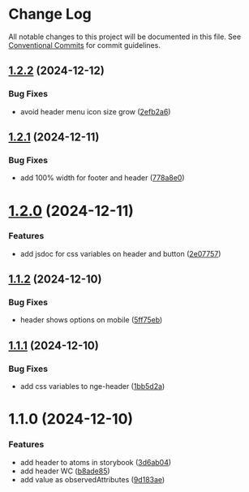 # Change Log

All notable changes to this project will be documented in this file.
See [Conventional Commits](https://conventionalcommits.org) for commit guidelines.

## [1.2.2](https://github.com/no-gravity-company/no-gravity-elements/compare/@no-gravity-elements/header@1.2.1...@no-gravity-elements/header@1.2.2) (2024-12-12)

### Bug Fixes

- avoid header menu icon size grow ([2efb2a6](https://github.com/no-gravity-company/no-gravity-elements/commit/2efb2a60f36894c0b6186b991532529d15ed0d02))

## [1.2.1](https://github.com/no-gravity-company/no-gravity-elements/compare/@no-gravity-elements/header@1.2.0...@no-gravity-elements/header@1.2.1) (2024-12-11)

### Bug Fixes

- add 100% width for footer and header ([778a8e0](https://github.com/no-gravity-company/no-gravity-elements/commit/778a8e0ac82cbdd608061785b7e5a5acb7502647))

# [1.2.0](https://github.com/no-gravity-company/no-gravity-elements/compare/@no-gravity-elements/header@1.1.2...@no-gravity-elements/header@1.2.0) (2024-12-11)

### Features

- add jsdoc for css variables on header and button ([2e07757](https://github.com/no-gravity-company/no-gravity-elements/commit/2e0775732333ff0eeebdb4ad490c19e4d4b29462))

## [1.1.2](https://github.com/no-gravity-company/no-gravity-elements/compare/@no-gravity-elements/header@1.1.1...@no-gravity-elements/header@1.1.2) (2024-12-10)

### Bug Fixes

- header shows options on mobile ([5ff75eb](https://github.com/no-gravity-company/no-gravity-elements/commit/5ff75ebdbe34ff189916ecf65d35321a116491c8))

## [1.1.1](https://github.com/no-gravity-company/no-gravity-elements/compare/@no-gravity-elements/header@1.1.0...@no-gravity-elements/header@1.1.1) (2024-12-10)

### Bug Fixes

- add css variables to nge-header ([1bb5d2a](https://github.com/no-gravity-company/no-gravity-elements/commit/1bb5d2a21bbe2a6c3982a6d8b0a014ecd3f7554b))

# 1.1.0 (2024-12-10)

### Features

- add header to atoms in storybook ([3d6ab04](https://github.com/no-gravity-company/no-gravity-elements/commit/3d6ab04248a2f69f7e36fb3857d8bd6206b40277))
- add header WC ([b8ade85](https://github.com/no-gravity-company/no-gravity-elements/commit/b8ade85c6ba761d5c87bb91ae058db8ccfcc2173))
- add value as observedAttributes ([9d183ae](https://github.com/no-gravity-company/no-gravity-elements/commit/9d183aeaba22f4396d98f1167418a17815b86286))
